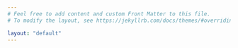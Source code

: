 ```yaml
---
# Feel free to add content and custom Front Matter to this file.
# To modify the layout, see https://jekyllrb.com/docs/themes/#overriding-theme-defaults

layout: "default"
---
```

